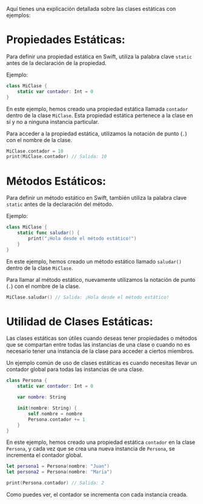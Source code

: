Aquí tienes una explicación detallada sobre las clases estáticas con ejemplos:

# Propiedades Estáticas:
Para definir una propiedad estática en Swift, utiliza la palabra clave `static` antes de la declaración de la propiedad.

Ejemplo:

```swift
class MiClase {
    static var contador: Int = 0
}
```

En este ejemplo, hemos creado una propiedad estática llamada `contador` dentro de la clase `MiClase`. Esta propiedad estática pertenece a la clase en sí y no a ninguna instancia particular.

Para acceder a la propiedad estática, utilizamos la notación de punto (`.`) con el nombre de la clase.

```swift
MiClase.contador = 10
print(MiClase.contador) // Salida: 10
```

# Métodos Estáticos:
Para definir un método estático en Swift, también utiliza la palabra clave `static` antes de la declaración del método.

Ejemplo:

```swift
class MiClase {
    static func saludar() {
        print("¡Hola desde el método estático!")
    }
}
```

En este ejemplo, hemos creado un método estático llamado `saludar()` dentro de la clase `MiClase`.

Para llamar al método estático, nuevamente utilizamos la notación de punto (`.`) con el nombre de la clase.

```swift
MiClase.saludar() // Salida: ¡Hola desde el método estático!
```

# Utilidad de Clases Estáticas:
Las clases estáticas son útiles cuando deseas tener propiedades o métodos que se compartan entre todas las instancias de una clase o cuando no es necesario tener una instancia de la clase para acceder a ciertos miembros.

Un ejemplo común de uso de clases estáticas es cuando necesitas llevar un contador global para todas las instancias de una clase.

```swift
class Persona {
    static var contador: Int = 0

    var nombre: String

    init(nombre: String) {
        self.nombre = nombre
        Persona.contador += 1
    }
}
```

En este ejemplo, hemos creado una propiedad estática `contador` en la clase `Persona`, y cada vez que se crea una nueva instancia de `Persona`, se incrementa el contador global.

```swift
let persona1 = Persona(nombre: "Juan")
let persona2 = Persona(nombre: "Maria")

print(Persona.contador) // Salida: 2
```

Como puedes ver, el contador se incrementa con cada instancia creada.
